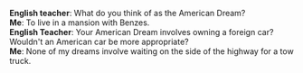 **English teacher**: What do you think of as the American Dream?<br>
**Me**: To live in a mansion with Benzes.<br>
**English Teacher**: Your American Dream involves owning a foreign car? Wouldn't an American car be more appropriate?<br>
**Me**: None of my dreams involve waiting on the side of the highway for a tow truck.